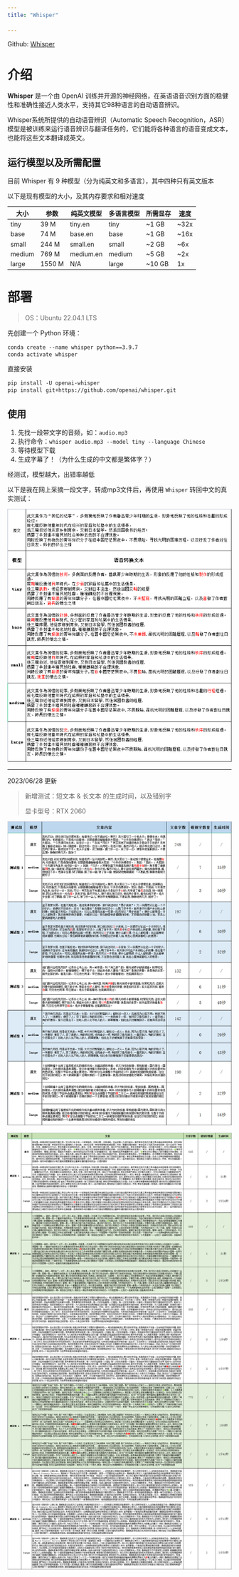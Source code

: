 ```yaml
---
title: "Whisper"

---
```


Github: [Whisper](https://github.com/openai/whisper)

# 介绍

**Whisper** 是一个由 OpenAI 训练并开源的神经网络，在英语语音识别方面的稳健性和准确性接近人类水平，支持其它98种语言的自动语音辨识。

Whisper系统所提供的自动语音辨识（Automatic Speech Recognition，ASR）模型是被训练来运行语音辨识与翻译任务的，它们能将各种语言的语音变成文本，也能将这些文本翻译成英文。

## 运行模型以及所需配置

目前 Whisper 有 9 种模型（分为纯英文和多语言），其中四种只有英文版本

以下是现有模型的大小，及其内存要求和相对速度

| 大小   | 参数   | 纯英文模型 | 多语言模型 | 所需显存 | 速度 |
| ------ | ------ | ---------- | ---------- | -------- | ---- |
| tiny   | 39 M   | tiny.en    | tiny       | ~1 GB    | ~32x |
| base   | 74 M   | base.en    | base       | ~1 GB    | ~16x |
| small  | 244 M  | small.en   | small      | ~2 GB    | ~6x  |
| medium | 769 M  | medium.en  | medium     | ~5 GB    | ~2x  |
| large  | 1550 M | N/A        | large      | ~10 GB   | 1x   |

# 部署

> OS：Ubuntu 22.04.1 LTS

先创建一个 Python 环境：

```shell
conda create --name whisper python==3.9.7
conda activate whisper
```

直接安装

```shell
pip install -U openai-whisper
pip install git+https://github.com/openai/whisper.git
```

## 使用

1. 先找一段带文字的音频，如：`audio.mp3`
2. 执行命令：`whisper audio.mp3 --model tiny --language Chinese `
3. 等待模型下载
4. 生成字幕了！（为什么生成的中文都是繁体字？）


经测试，模型越大，出错率越低

以下是我在网上采摘一段文字，转成mp3文件后，再使用 `Whisper` 转回中文的真实测试：

![](https://github.com/danielchan-25/Mind-Palace/blob/main/Services/Ai/img/whisper-1.png)



---

2023/06/28 更新

> 新增测试：短文本 & 长文本 的生成时间，以及错别字
>
> 显卡型号：RTX 2060

![](https://github.com/danielchan-25/Mind-Palace/blob/main/Services/Ai/img/whisper-shorttext.png)

![](https://github.com/danielchan-25/Mind-Palace/blob/main/Services/Ai/img/whisper-longtext.png)